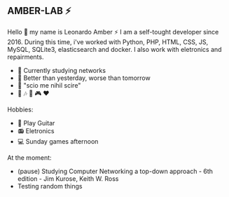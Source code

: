## AMBER-LAB :zap:

Hello :wave: my name is Leonardo Amber :zap: I am a self-tought developer since 2016. During this time, i've worked with Python, PHP, HTML, CSS, JS, MySQL, SQLite3, elasticsearch and docker. I also work with eletronics and repairments.

- :microscope: Currently studying networks
- :muscle: Better than yesterday, worse than tomorrow
- :speech_balloon: "scio me nihil scire"
- :milky_way: :notes: :flower_playing_cards: :video_game: :heart:

Hobbies:
- :guitar: Play Guitar 
- :radio: Eletronics 
- :computer: Sunday games afternoon 

At the moment:
  - (pause) Studying Computer Networking a top-down approach - 6th edition - Jim Kurose, Keith W. Ross
  - Testing random things


